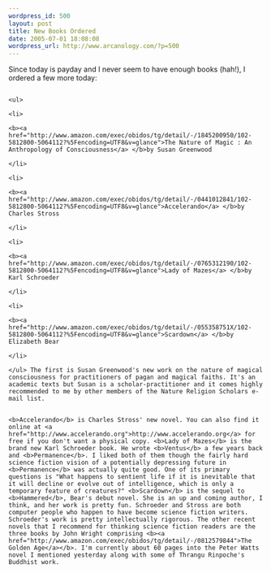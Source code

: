 ```yaml
--- 
wordpress_id: 500
layout: post
title: New Books Ordered
date: 2005-07-01 18:08:08
wordpress_url: http://www.arcanology.com/?p=500
---
```

<p>
                                                                                                                                                                                                                                                                                                                                                                                                                                                                                                                                                                                                                                                                                                                        Since today is payday and I never seem to have enough books (hah!), I ordered a few more today:
                                                                                                                                                                                                                                                                                                                                                                                                                                                                                                                                                                                                                                                                                                                      </p>
                                                                                                                                                                                                                                                                                                                                                                                                                                                                                                                                                                                                                                                                                                                      
                                                                                                                                                                                                                                                                                                                                                                                                                                                                                                                                                                                                                                                                                                                      <ul>
                                                                                                                                                                                                                                                                                                                                                                                                                                                                                                                                                                                                                                                                                                                        <li>
                                                                                                                                                                                                                                                                                                                                                                                                                                                                                                                                                                                                                                                                                                                          <b><a href="http://www.amazon.com/exec/obidos/tg/detail/-/1845200950/102-5812800-5064112?%5Fencoding=UTF8&v=glance">The Nature of Magic : An Anthropology of Consciousness</a> </b>by Susan Greenwood
                                                                                                                                                                                                                                                                                                                                                                                                                                                                                                                                                                                                                                                                                                                        </li>
                                                                                                                                                                                                                                                                                                                                                                                                                                                                                                                                                                                                                                                                                                                        <li>
                                                                                                                                                                                                                                                                                                                                                                                                                                                                                                                                                                                                                                                                                                                          <b><a href="http://www.amazon.com/exec/obidos/tg/detail/-/0441012841/102-5812800-5064112?%5Fencoding=UTF8&v=glance">Accelerando</a> </b>by Charles Stross
                                                                                                                                                                                                                                                                                                                                                                                                                                                                                                                                                                                                                                                                                                                        </li>
                                                                                                                                                                                                                                                                                                                                                                                                                                                                                                                                                                                                                                                                                                                        <li>
                                                                                                                                                                                                                                                                                                                                                                                                                                                                                                                                                                                                                                                                                                                          <b><a href="http://www.amazon.com/exec/obidos/tg/detail/-/0765312190/102-5812800-5064112?%5Fencoding=UTF8&v=glance">Lady of Mazes</a> </b>by Karl Schroeder
                                                                                                                                                                                                                                                                                                                                                                                                                                                                                                                                                                                                                                                                                                                        </li>
                                                                                                                                                                                                                                                                                                                                                                                                                                                                                                                                                                                                                                                                                                                        <li>
                                                                                                                                                                                                                                                                                                                                                                                                                                                                                                                                                                                                                                                                                                                          <b><a href="http://www.amazon.com/exec/obidos/tg/detail/-/055358751X/102-5812800-5064112?%5Fencoding=UTF8&v=glance">Scardown</a> </b>by Elizabeth Bear
                                                                                                                                                                                                                                                                                                                                                                                                                                                                                                                                                                                                                                                                                                                        </li>
                                                                                                                                                                                                                                                                                                                                                                                                                                                                                                                                                                                                                                                                                                                      </ul> The first is Susan Greenwood's new work on the nature of magical consciousness for practitioners of pagan and magical faiths. It's an academic texts but Susan is a scholar-practitioner and it comes highly recommended to me by other members of the Nature Religion Scholars e-mail list. 
                                                                                                                                                                                                                                                                                                                                                                                                                                                                                                                                                                                                                                                                                                                      
                                                                                                                                                                                                                                                                                                                                                                                                                                                                                                                                                                                                                                                                                                                      <b>Accelerando</b> is Charles Stross' new novel. You can also find it online at <a href="http://www.accelerando.org">http://www.accelerando.org</a> for free if you don't want a physical copy. <b>Lady of Mazes</b> is the brand new Karl Schroeder book. He wrote <b>Ventus</b> a few years back and <b>Permanence</b>. I liked both of them though the fairly hard science fiction vision of a potentially depressing future in <b>Permanence</b> was actually quite good. One of its primary questions is "What happens to sentient life if it is inevitable that it will decline or evolve out of intelligence, which is only a temporary feature of creatures?" <b>Scardown</b> is the sequel to <b>Hammered</b>, Bear's debut novel. She is an up and coming author, I think, and her work is pretty fun. Schroeder and Stross are both computer people who happen to have become science fiction writers. Schroeder's work is pretty intellectually rigorous. The other recent novels that I recommend for thinking science fiction readers are the three books by John Wright comprising <b><a href="http://www.amazon.com/exec/obidos/tg/detail/-/0812579844">The Golden Age</a></b>. I'm currently about 60 pages into the Peter Watts novel I mentioned yesterday along with some of Thrangu Rinpoche's Buddhist work.